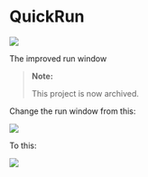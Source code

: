 # QuickRun
![](https://github.com/awesomelewis2007/QuickRun/blob/main/QuickRun/icon.png?raw=true)

The improved run window

> **Note:**
>
> This project is now archived.

Change the run window from this:

![](https://github.com/awesomelewis2007/QuickRun/blob/main/Documentation/old.png?raw=true)

To this:

![](https://github.com/awesomelewis2007/QuickRun/blob/main/Documentation/new.png?raw=true)

